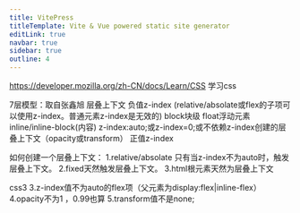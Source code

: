 ```yaml
---
title: VitePress
titleTemplate: Vite & Vue powered static site generator
editLink: true
navbar: true
sidebar: true
outline: 4
---
```



https://developer.mozilla.org/zh-CN/docs/Learn/CSS  学习css




7层模型：取自张鑫旭
层叠上下文
	负值z-index (relative/absolate或flex的子项可以使用z-index。普通元素z-index是无效的)
		block块级
			float浮动元素
				inline/inline-block(内容)
					z-index:auto;或z-index=0;或不依赖z-index创建的层叠上下文（opacity或transform）
						正值z-index
					



如何创建一个层叠上下文：
1.relative/absolate 只有当z-index不为auto时，触发层叠上下文。
2.fixed天然触发层叠上下文。
3.html根元素天然为层叠上下文

css3
3.z-index值不为auto的flex项（父元素为display:flex|inline-flex）
4.opacity不为1 ，0.99也算
5.transform值不是none;


